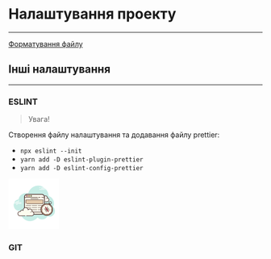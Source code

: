 # Налаштування проекту 
_________________
[Форматування файлу](https://www.markdownguide.org/basic-syntax)

## Інші налаштування
_________________
### ESLINT
> Увага!

Створення файлу налаштування та додавання файлу prettier:
- `npx eslint --init` 
- `yarn add -D eslint-plugin-prettier`
- `yarn add -D eslint-config-prettier`

![img.png](src/ui/images/icons/favicon.png)

### GIT


